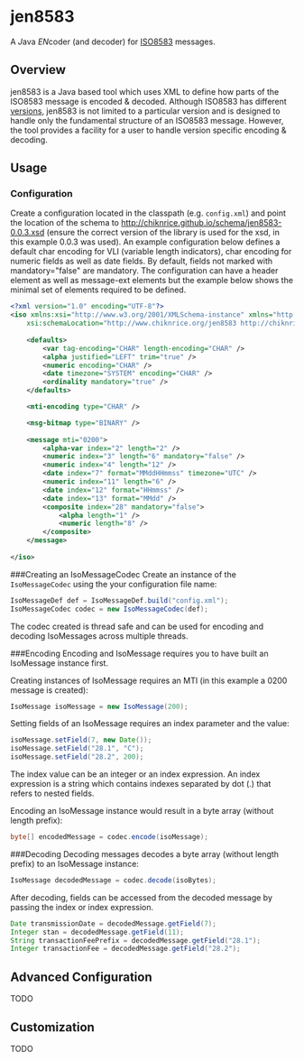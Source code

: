 # jen8583
A *J*ava *EN*coder (and decoder) for [ISO8583](http://en.wikipedia.org/wiki/ISO_8583) messages.

## Overview
jen8583 is a Java based tool which uses XML to define how parts of the ISO8583 message is encoded & decoded. Although ISO8583 has different [versions](http://en.wikipedia.org/wiki/ISO_8583#ISO_8583_version), jen8583 is not limited to a particular version and is designed to handle only the fundamental structure of an ISO8583 message.  However, the tool provides a facility for a user to handle version specific encoding & decoding.

## Usage

### Configuration
Create a configuration located in the classpath (e.g. `config.xml`) and point the location of the schema to http://chiknrice.github.io/schema/jen8583-0.0.3.xsd (ensure the correct version of the library is used for the xsd, in this example 0.0.3 was used).  An example configuration below defines a default char encoding for VLI (variable length indicators), char encoding for numeric fields as well as date fields.  By default, fields not marked with mandatory="false" are mandatory.  The configuration can have a header element as well as message-ext elements but the example below shows the minimal set of elements required to be defined.

```xml
<?xml version="1.0" encoding="UTF-8"?>
<iso xmlns:xsi="http://www.w3.org/2001/XMLSchema-instance" xmlns="http://www.chiknrice.org/jen8583"
    xsi:schemaLocation="http://www.chiknrice.org/jen8583 http://chiknrice.github.io/schema/jen8583-0.0.3.xsd">
    
    <defaults>
        <var tag-encoding="CHAR" length-encoding="CHAR" />
        <alpha justified="LEFT" trim="true" />
        <numeric encoding="CHAR" />
        <date timezone="SYSTEM" encoding="CHAR" />
        <ordinality mandatory="true" />
    </defaults>

    <mti-encoding type="CHAR" />

    <msg-bitmap type="BINARY" />
    
    <message mti="0200">
        <alpha-var index="2" length="2" />
        <numeric index="3" length="6" mandatory="false" />
        <numeric index="4" length="12" />
        <date index="7" format="MMddHHmmss" timezone="UTC" />
        <numeric index="11" length="6" />
        <date index="12" format="HHmmss" />
        <date index="13" format="MMdd" />
        <composite index="28" mandatory="false">
            <alpha length="1" />
            <numeric length="8" />
        </composite>
    </message>
    
</iso>
```

###Creating an IsoMessageCodec
Create an instance of the `IsoMessageCodec` using the your configuration file name:

```java
IsoMessageDef def = IsoMessageDef.build("config.xml");
IsoMessageCodec codec = new IsoMessageCodec(def);
```

The codec created is thread safe and can be used for encoding and decoding IsoMessages across multiple threads.

###Encoding
Encoding and IsoMessage requires you to have built an IsoMessage instance first.

Creating instances of IsoMessage requires an MTI (in this example a 0200 message is created):
```java
IsoMessage isoMessage = new IsoMessage(200);
```

Setting fields of an IsoMessage requires an index parameter and the value:
```java
isoMessage.setField(7, new Date());
isoMessage.setField("28.1", "C");
isoMessage.setField("28.2", 200);
```

The index value can be an integer or an index expression.  An index expression is a string which contains indexes separated by dot (.) that refers to nested fields.

Encoding an IsoMessage instance would result in a byte array (without length prefix):
```java
byte[] encodedMessage = codec.encode(isoMessage);
```

###Decoding
Decoding messages decodes a byte array (without length prefix) to an IsoMessage instance:
```java
IsoMessage decodedMessage = codec.decode(isoBytes);
```

After decoding, fields can be accessed from the decoded message by passing the index or index expression.
```java
Date transmissionDate = decodedMessage.getField(7);
Integer stan = decodedMessage.getField(11);
String transactionFeePrefix = decodedMessage.getField("28.1");
Integer transactionFee = decodedMessage.getField("28.2");
```

## Advanced Configuration
TODO

## Customization
TODO
